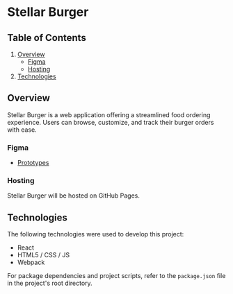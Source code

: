 # Stellar Burger

## Table of Contents

1. [Overview](#overview)
    - [Figma](#figma)
    - [Hosting](#hosting)
2. [Technologies](#technologies)

## Overview

Stellar Burger is a web application offering a streamlined food ordering experience. Users can browse, customize, and track their burger orders with ease.

### Figma

- [Prototypes](<https://www.figma.com/file/Cw6N4OO8K4ewQ6I4xfzU3X/React_Stellar_Burger?node-id=724%3A432&mode=dev>)


### Hosting

Stellar Burger will be hosted on GitHub Pages.

## Technologies

The following technologies were used to develop this project:

- React
- HTML5 / CSS / JS
- Webpack

For package dependencies and project scripts, refer to the `package.json` file in the project's root directory. 

